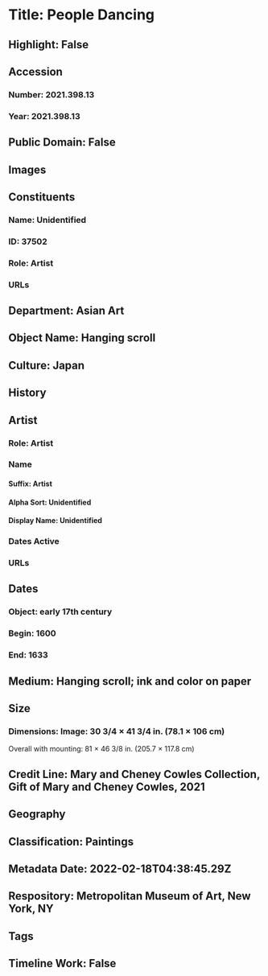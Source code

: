 # Title: People Dancing
## Highlight: False
## Accession
### Number: 2021.398.13
### Year: 2021.398.13
## Public Domain: False
## Images
## Constituents
### Name: Unidentified
### ID: 37502
### Role: Artist
### URLs
## Department: Asian Art
## Object Name: Hanging scroll
## Culture: Japan
## History
## Artist
### Role: Artist
### Name
#### Suffix: Artist
#### Alpha Sort: Unidentified
#### Display Name: Unidentified
### Dates Active
### URLs
## Dates
### Object: early 17th century
### Begin: 1600
### End: 1633
## Medium: Hanging scroll; ink and color on paper
## Size
### Dimensions: Image: 30 3/4 × 41 3/4 in. (78.1 × 106 cm)
Overall with mounting: 81 × 46 3/8 in. (205.7 × 117.8 cm)
## Credit Line: Mary and Cheney Cowles Collection, Gift of Mary and Cheney Cowles, 2021
## Geography
## Classification: Paintings
## Metadata Date: 2022-02-18T04:38:45.29Z
## Respository: Metropolitan Museum of Art, New York, NY
## Tags
## Timeline Work: False